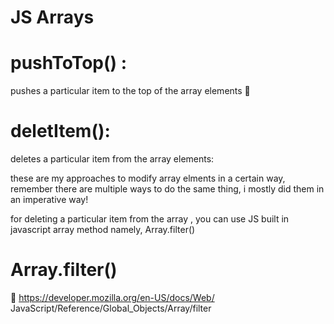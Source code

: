 # JS Arrays
 

# pushToTop() : 
pushes a particular item to the top of the array elements 🙂

# deletItem():
deletes a particular item from the array elements:

 these are my approaches to modify array elments in a certain way, remember there are multiple ways to do the same thing, i mostly did them in an imperative way!

 for deleting a particular item from the array , you can use JS built in javascript array method namely, Array.filter()

# Array.filter()
🏹 https://developer.mozilla.org/en-US/docs/Web/ JavaScript/Reference/Global_Objects/Array/filter
